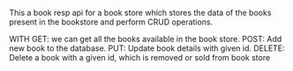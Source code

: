 This a book resp api for a book store which stores the data of the books present in the bookstore and perform CRUD operations.

WITH GET: we can get all the books available in the book store.
     POST: Add new book to the database.
     PUT: Update book details with given id.
     DELETE: Delete a book with a given id, which is removed or sold from book store
